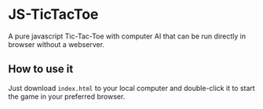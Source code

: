 # JS-TicTacToe
A pure javascript Tic-Tac-Toe with computer AI that can be run directly in browser without a webserver.

## How to use it
Just download `index.html` to your local computer and double-click it to start the game in your preferred browser.
